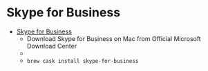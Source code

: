 # Skype for Business
- [Skype for Business](https://www.microsoft.com/download/details.aspx?id=54108)
  -  Download Skype for Business on Mac from Official Microsoft Download Center
  - 
  - `brew cask install skype-for-business`
